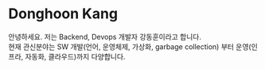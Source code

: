 # Donghoon Kang

안녕하세요. 저는 Backend, Devops 개발자 강동훈이라고 합니다.  
현재 관신분야는 SW 개발(언어, 운영체제, 가상화, garbage collection) 부터 운영(인프라, 자동화, 클라우드)까지 다양합니다.
